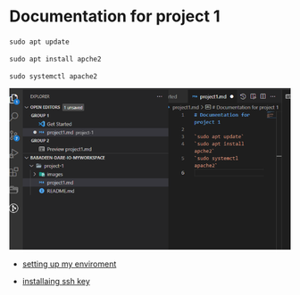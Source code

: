 # Documentation for project 1

`sudo apt update`

`sudo apt install apche2`

`sudo systemctl apache2`

![project image](./images/project1-image1.Png)

* [setting up my enviroment](https://docs.microsoft.com/en-us/windows-server/administration/openssh/openssh_install_firstuse)

* [installaing ssh key](https://docs.microsoft.com/en-us/windows-server/administration/openssh/openssh_install_firstuse)

